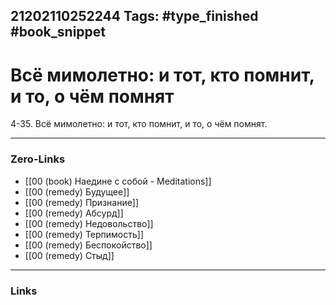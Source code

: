 21202110252244
Tags: #type_finished #book_snippet 
---
# Всё мимолетно: и тот, кто помнит, и то, о чём помнят

 4-35. Всё мимолетно: и тот, кто помнит, и то, о чём помнят. 

---
### Zero-Links
 - [[00 (book) Наедине с собой - Meditations]]
 - [[00 (remedy) Будущее]]
 - [[00 (remedy) Признание]]
 - [[00 (remedy) Абсурд]]
 - [[00 (remedy) Недовольство]]
 - [[00 (remedy) Терпимость]]
 - [[00 (remedy) Беспокойство]] 
 - [[00 (remedy) Стыд]]
---
### Links
